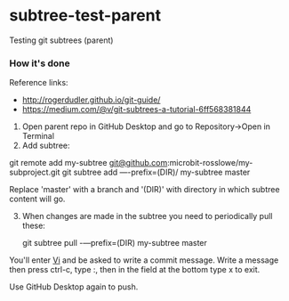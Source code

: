 # subtree-test-parent
Testing git subtrees (parent)

### How it's done

Reference links:
- http://rogerdudler.github.io/git-guide/
- https://medium.com/@v/git-subtrees-a-tutorial-6ff568381844

1. Open parent repo in GitHub Desktop and go to Repository->Open in Terminal
2. Add subtree:

  git remote add my-subtree git@github.com:microbit-rosslowe/my-subproject.git
  git subtree add —-prefix=(DIR)/ my-subtree master

Replace 'master' with a branch and '(DIR)' with directory in which subtree content will go.

3. When changes are made in the subtree you need to periodically pull these:

   git subtree pull -—prefix=(DIR) my-subtree master
 
You'll enter [Vi](https://stackoverflow.blog/2017/05/23/stack-overflow-helping-one-million-developers-exit-vim/) and be asked to write a commit message. Write a message then press ctrl-c, type :, then in the field at the bottom type x to exit.

Use GitHub Desktop again to push.
